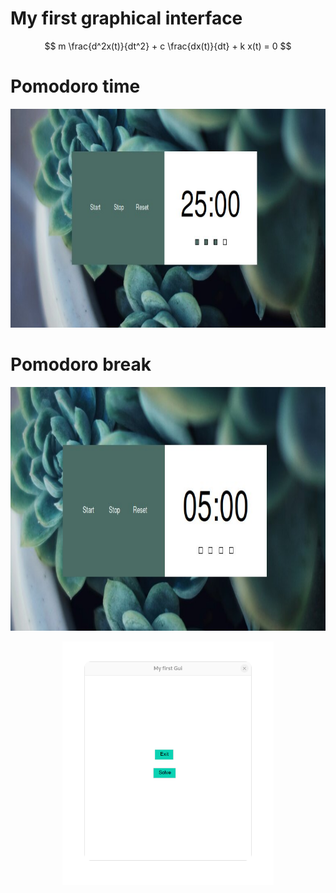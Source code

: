 # My first graphical interface

$$
m \frac{d^2x(t)}{dt^2} + c \frac{dx(t)}{dt} + k x(t) = 0
$$




# Pomodoro time

<p align="center">
  <img width="820" height="350" src="pomodoro.jpg">
</p>

# Pomodoro break

<p align="center">
  <img with="850" height="390" src="break.jpg">
</p>

<p align="center">
  <img with="850" height="390" src="gui.jpg">
</p>
